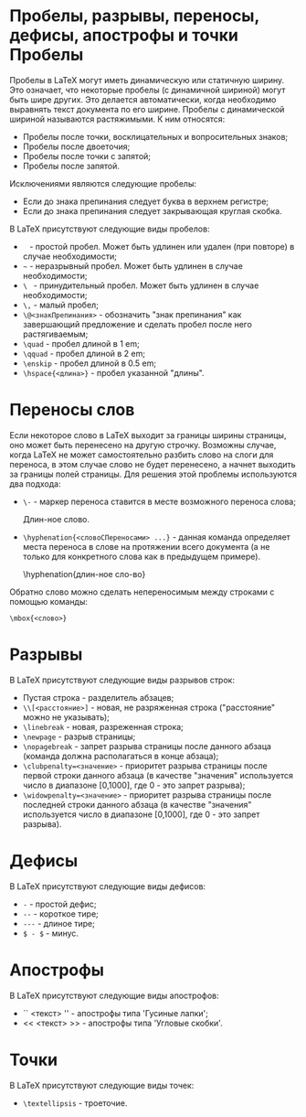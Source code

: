 Пробелы, разрывы, переносы, дефисы, апострофы и точки
Пробелы
=======

Пробелы в LaTeX могут иметь динамическую или статичную ширину. Это означает, что некоторые пробелы (с динамичной шириной) могут быть шире других. Это делается автоматически, когда необходимо выравнять текст документа по его ширине. Пробелы с динамической шириной называются растяжимыми. К ним относятся:

* Пробелы после точки, восклицательных и вопросительных знаков;
* Пробелы после двоеточия;
* Пробелы после точки с запятой;
* Пробелы после запятой.

Исключениями являются следующие пробелы:

* Если до знака препинания следует буква в верхнем регистре;
* Если до знака препинания следует закрывающая круглая скобка.

В LaTeX присутствуют следующие виды пробелов:

* ` ` - простой пробел. Может быть удлинен или удален (при повторе) в случае необходимости;
* `~` - неразрывный пробел. Может быть удлинен в случае необходимости;
* `\ ` - принудительный пробел. Может быть удлинен в случае необходимости;
* `\,` - малый пробел;
* `\@<знакПрепинания>` - обозначить "знак препинания" как завершающий предложение и сделать пробел после него растягиваемым;
* `\quad` - пробел длиной в 1 em;
* `\qquad` - пробел длиной в 2 em;
* `\enskip` - пробел длиной в 0.5 em;
* `\hspace{<длина>}` - пробел указанной "длины".

Переносы слов
=============

Если некоторое слово в LaTeX выходит за границы ширины страницы, оно может быть перенесено на другую строчку. Возможны случае, когда LaTeX не может самостоятельно разбить слово на слоги для переноса, в этом случае слово не будет перенесено, а начнет выходить за границы полей страницы. Для решения этой проблемы используются два подхода:

* `\-` - маркер переноса ставится в месте возможного переноса слова;

    Длин\-ное слово.

* `\hyphenation{<словоСПереносами> ...}` - данная команда определяет места переноса в слове на протяжении всего документа (а не только для конкретного слова как в предыдущем примере).

    \hyphenation{длин-ное сло-во}

Обратно слово можно сделать непереносимым между строками с помощью команды:

    \mbox{<слово>}

Разрывы
=======

В LaTeX присутствуют следующие виды разрывов строк:

* Пустая строка - разделитель абзацев;
* `\\[<расстояние>]` - новая, не разряженная строка ("расстояние" можно не указывать);
* `\linebreak` - новая, разреженная строка;
* `\newpage` - разрыв страницы;
* `\nopagebreak` - запрет разрыва страницы после данного абзаца (команда должна располагаться в конце абзаца);
* `\clubpenalty=<значение>` - приоритет разрыва страницы после первой строки данного абзаца (в качестве "значения" используется число в диапазоне [0,1000], где 0 - это запрет разрыва);
* `\widowpenalty=<значение>` - приоритет разрыва страницы после последней строки данного абзаца (в качестве "значения" используется число в диапазоне [0,1000], где 0 - это запрет разрыва).

Дефисы
======

В LaTeX присутствуют следующие виды дефисов:

* `-` - простой дефис;
* `--` - короткое тире;
* `---` - длиное тире;
* `$ - $` - минус.

Апострофы
=========

В LaTeX присутствуют следующие виды апострофов:

* `` <текст> '' - апострофы типа 'Гусиные лапки';
* << <текст> >> - апострофы типа 'Угловые скобки'.

Точки
=====

В LaTeX присутствуют следующие виды точек:

* `\textellipsis` - троеточие.
